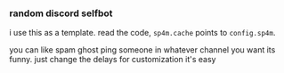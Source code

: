 ### random discord selfbot

i use this as a template.
read the code, `sp4m.cache` points to `config.sp4m`.

you can like spam ghost ping someone in whatever channel you want its funny. just change the delays for customization it's easy

